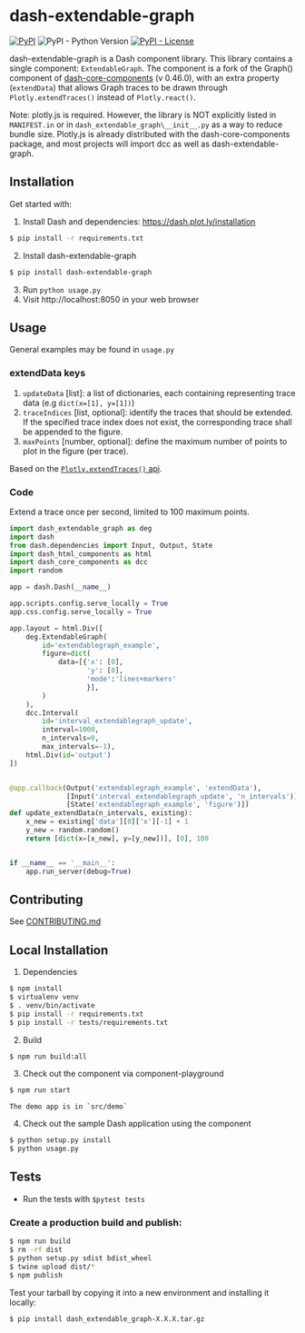 # dash-extendable-graph

[![PyPI](https://img.shields.io/pypi/v/dash-extendable-graph.svg)](https://pypi.org/project/dash-extendable-graph/)
![PyPI - Python Version](https://img.shields.io/pypi/pyversions/dash-extendable-graph.svg)
[![PyPI - License](https://img.shields.io/pypi/l/dash-extendable-graph.svg)](./LICENSE)

dash-extendable-graph is a Dash component library. This library contains a single component: `ExtendableGraph`. The component is a fork of the Graph() component of [dash-core-components](https://github.com/plotly/dash-core-components) (v 0.46.0), with an extra property (`extendData`) that allows Graph traces to be drawn through `Plotly.extendTraces()` instead of `Plotly.react()`.

Note: plotly.js is required. However, the library is NOT explicitly listed in `MANIFEST.in` or in `dash_extendable_graph\__init__.py` as a way to reduce bundle size. Plotly.js is already distributed with the dash-core-components package, and most projects will import dcc as well as dash-extendable-graph.

## Installation

Get started with:
1. Install Dash and dependencies: https://dash.plot.ly/installation
```bash
$ pip install -r requirements.txt
```
2. Install dash-extendable-graph
```bash
$ pip install dash-extendable-graph
```
3. Run `python usage.py`
4. Visit http://localhost:8050 in your web browser

## Usage

General examples may be found in `usage.py`

### extendData keys

1. `updateData` [list]: a list of dictionaries, each containing representing trace data (e.g `dict(x=[1], y=[1])`)
2. `traceIndices` [list, optional]: identify the traces that should be extended. If the specified trace index does not exist, the corresponding trace shall be appended to the figure.
3. `maxPoints` [number, optional]: define the maximum number of points to plot in the figure (per trace).

Based on the [`Plotly.extendTraces()` api](https://github.com/plotly/plotly.js/blob/master/src/plot_api/plot_api.js#L979).

### Code

Extend a trace once per second, limited to 100 maximum points.

```python
import dash_extendable_graph as deg
import dash
from dash.dependencies import Input, Output, State
import dash_html_components as html
import dash_core_components as dcc
import random

app = dash.Dash(__name__)

app.scripts.config.serve_locally = True
app.css.config.serve_locally = True

app.layout = html.Div([
    deg.ExtendableGraph(
        id='extendablegraph_example',
        figure=dict(
            data=[{'x': [0],
                   'y': [0],
                   'mode':'lines+markers'
                   }],
        )
    ),
    dcc.Interval(
        id='interval_extendablegraph_update',
        interval=1000,
        n_intervals=0,
        max_intervals=-1),
    html.Div(id='output')
])


@app.callback(Output('extendablegraph_example', 'extendData'),
              [Input('interval_extendablegraph_update', 'n_intervals')],
              [State('extendablegraph_example', 'figure')])
def update_extendData(n_intervals, existing):
    x_new = existing['data'][0]['x'][-1] + 1
    y_new = random.random()
    return [dict(x=[x_new], y=[y_new])], [0], 100


if __name__ == '__main__':
    app.run_server(debug=True)

```

## Contributing

See [CONTRIBUTING.md](./CONTRIBUTING.md)

## Local Installation

1. Dependencies
```bash
$ npm install
$ virtualenv venv
$ . venv/bin/activate
$ pip install -r requirements.txt
$ pip install -r tests/requirements.txt
```
2. Build
```bash
$ npm run build:all
```
3. Check out the component via component-playground
```bash
$ npm run start
```
    The demo app is in `src/demo`
4. Check out the sample Dash application using the component    
```bash
$ python setup.py install
$ python usage.py
```

## Tests

- Run the tests with `$pytest tests`

### Create a production build and publish:

```bash
$ npm run build
$ rm -rf dist
$ python setup.py sdist bdist_wheel
$ twine upload dist/*
$ npm publish
```

Test your tarball by copying it into a new environment and installing it locally:
```bash
$ pip install dash_extendable_graph-X.X.X.tar.gz
```
